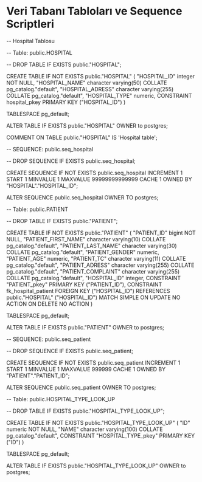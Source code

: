 # Veri Tabanı Tabloları ve Sequence Scriptleri 

-- Hospital Tablosu 

-- Table: public.HOSPITAL

-- DROP TABLE IF EXISTS public."HOSPITAL";

CREATE TABLE IF NOT EXISTS public."HOSPITAL"
(
    "HOSPITAL_ID" integer NOT NULL,
    "HOSPITAL_NAME" character varying(50) COLLATE pg_catalog."default",
    "HOSPITAL_ADRESS" character varying(255) COLLATE pg_catalog."default",
    "HOSPITAL_TYPE" numeric,
    CONSTRAINT hospital_pkey PRIMARY KEY ("HOSPITAL_ID")
)

TABLESPACE pg_default;

ALTER TABLE IF EXISTS public."HOSPITAL"
    OWNER to postgres;

COMMENT ON TABLE public."HOSPITAL"
    IS 'Hospital table';

-- SEQUENCE: public.seq_hospital

-- DROP SEQUENCE IF EXISTS public.seq_hospital;

CREATE SEQUENCE IF NOT EXISTS public.seq_hospital
    INCREMENT 1
    START 1
    MINVALUE 1
    MAXVALUE 99999999999999
    CACHE 1
    OWNED BY "HOSPITAL"."HOSPITAL_ID";

ALTER SEQUENCE public.seq_hospital
    OWNER TO postgres;

-- Table: public.PATIENT

-- DROP TABLE IF EXISTS public."PATIENT";

CREATE TABLE IF NOT EXISTS public."PATIENT"
(
    "PATIENT_ID" bigint NOT NULL,
    "PATIENT_FIRST_NAME" character varying(10) COLLATE pg_catalog."default",
    "PATIENT_LAST_NAME" character varying(30) COLLATE pg_catalog."default",
    "PATIENT_GENDER" numeric,
    "PATIENT_AGE" numeric,
    "PATIENT_TC" character varying(11) COLLATE pg_catalog."default",
    "PATIENT_ADRESS" character varying(255) COLLATE pg_catalog."default",
    "PATIENT_COMPLAINT" character varying(255) COLLATE pg_catalog."default",
    "HOSPITAL_ID" integer,
    CONSTRAINT "PATIENT_pkey" PRIMARY KEY ("PATIENT_ID"),
    CONSTRAINT fk_hospital_patient FOREIGN KEY ("HOSPITAL_ID")
        REFERENCES public."HOSPITAL" ("HOSPITAL_ID") MATCH SIMPLE
        ON UPDATE NO ACTION
        ON DELETE NO ACTION
)

TABLESPACE pg_default;

ALTER TABLE IF EXISTS public."PATIENT"
    OWNER to postgres;

-- SEQUENCE: public.seq_patient

-- DROP SEQUENCE IF EXISTS public.seq_patient;

CREATE SEQUENCE IF NOT EXISTS public.seq_patient
    INCREMENT 1
    START 1
    MINVALUE 1
    MAXVALUE 999999
    CACHE 1
    OWNED BY "PATIENT"."PATIENT_ID";

ALTER SEQUENCE public.seq_patient
    OWNER TO postgres;

-- Table: public.HOSPITAL_TYPE_LOOK_UP

-- DROP TABLE IF EXISTS public."HOSPITAL_TYPE_LOOK_UP";

CREATE TABLE IF NOT EXISTS public."HOSPITAL_TYPE_LOOK_UP"
(
    "ID" numeric NOT NULL,
    "NAME" character varying(100) COLLATE pg_catalog."default",
    CONSTRAINT "HOSPITAL_TYPE_pkey" PRIMARY KEY ("ID")
)

TABLESPACE pg_default;

ALTER TABLE IF EXISTS public."HOSPITAL_TYPE_LOOK_UP"
    OWNER to postgres;


    

